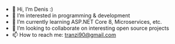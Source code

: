 - 👋 Hi, I’m Denis :)
- 👀 I’m interested in programming & development
- 🌱 I’m currently learning ASP.NET Core 8, Microservices, etc.
- 💞️ I’m looking to collaborate on interesting open source projects
- 📫 How to reach me: tranzi90@gmail.com

<!---
tranzi90/tranzi90 is a ✨ special ✨ repository because its `README.md` (this file) appears on your GitHub profile.
You can click the Preview link to take a look at your changes.
--->
